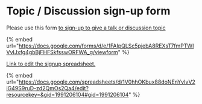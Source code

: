 # Topic / Discussion sign-up form

Please use this form [to sign-up to give a talk or discussion topic](https://docs.google.com/forms/d/e/1FAIpQLSc5pjebA8REXsT7fmPTWIVvIJxfg4gbBjFHFSkfsswORFWA\_g/viewform)

{% embed url="https://docs.google.com/forms/d/e/1FAIpQLSc5pjebA8REXsT7fmPTWIVvIJxfg4gbBjFHFSkfsswORFWA_g/viewform" %}

[Link to edit the signup spreadsheet.](https://docs.google.com/spreadsheets/d/1V0hhOKbux88doNEnYvIvV2iG49S9ruD-zd2QmOs2Qa4/edit?resourcekey=\&gid=1991206104#gid=1991206104)&#x20;

{% embed url="https://docs.google.com/spreadsheets/d/1V0hhOKbux88doNEnYvIvV2iG49S9ruD-zd2QmOs2Qa4/edit?resourcekey=&gid=1991206104#gid=1991206104" %}
